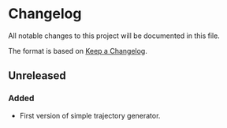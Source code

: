# Changelog
All notable changes to this project will be documented in this file.

The format is based on [Keep a Changelog](http://keepachangelog.com/).

## Unreleased
### Added
- First version of simple trajectory generator.